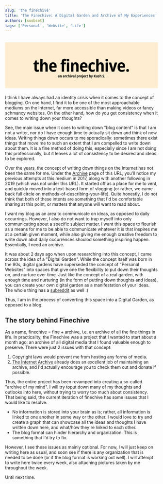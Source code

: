 ```yaml
---
slug: 'the finechive'
title: 'The Finechive: A Digital Garden and Archive of My Experiences'
authors: [suobset]
tags: ['Personal', 'Website', 'Life']
---
```


## ![Welcome](./finechive-banner.png)

I think I have always had an identity crisis when it comes to the concept of blogging. On one hand, I find it to be one of the most approachable mediums on the Internet, far more accessible than making videos or fancy schmancy websites. On the other hand, how do you get consistency when it comes to writing down your thoughts?

See, the main issue when it coes to writing down "blog content" is that I am not a writer, nor do I have enough time to actually sit down and think of new ideas. Writing things down occurs to me sporadically: sometimes there exist things that move me to such an extent that I am compelled to write down about them. It is a fine method of doing this, especially since I am not doing this professionally, but it leaves a lot of consistency to be desired and ideas to be explored. 

Over the years, the concept of writing down things on the Internet has not been the same for me. Under the [Archive](./archive) page of this URL, you'll notice my previous attempts at this medium in 2017, along with another following in 2019 (which was not under this URL). It started off as a place for me to vent, and quickly moved into a text-based form of vlogging (or rather, we came back full circle on methods-of-describing-your-life). Quite honestly, I do not think that both of these intents are something that I'd be comfortable sharing at this point, or matters that anyone will want to read about.

I want my blog as an area to communicate on ideas, as opposed to daily occurrings. However, I also do not want to trap myself into only communicating about a specific subject matter. I want this space to flourish as a means for me to be able to communicate whatever it is that inspires me at a certain given moment, while also giving me enough creative freedom to write down abut daily occurrences shoulod something inspiring happen. Essentially, I need an archive. 

It was about 2 days ago when upon researching into this concept, I came across the idea of a "Digital Garden". While the concept itself was born in the 90s, digital gardens have superseded the concept of "Personal Websites" into spaces that give one the flexibility to put down their thoughts on, and nurture over time. Just like the concept of a real garden, with enough time and nurturing (in the form of putting down thoughts and ideas), you can create your own digital garden as a manifestation of your ideas. The whole thing has a [subreddit](https://www.reddit.com/r/DigitalGardens/) as well :)

Thus, I am in the process of converting this space into a Digital Garden, as opposed to a blog. 

## The story behind Finechive

As a name, finechive = fine + archive, i.e. an archive of all the fine things in life. In practicality, the Finechive was a project that I wanted to start about a month ago: an archive of all digital media that I found valuable enough to preserve. There were just 2 issues with that concept:

1. Copyright laws would prevent me from hosting any forms of media.
2. [The Internet Archive](https://archive.org) already does an excellent job of maintaining an archive, and I'd actually encourage you to check them out and donate if possible. 

Thus, the entire project has been revamped into creating a so-called "archive of my mind". I will try toput down many of my thoughts and outlooks into here, without trying to worry too much about consistency. That being said, the current iteration of finechive has some issues that I would like to resolve.

* No information is stored into your brain as is; rather, all information is linked to one another in some way or the other. I would love to try and create a graph that can showcase all the ideas and thoughts I have written down here, and what/how they're linked to each other.
* The blog format can hinder hierarchy and organization. This is something that I'd try to fix. 

However, I see these issues as mainly optional. For now, I will just keep on writing here as usual, and soon see if there is any organization that is needed to be done (or if the blog format is working out well). I will attempt to write here twice every week, also attaching pictures taken by me throughout the week.

Until next time.
